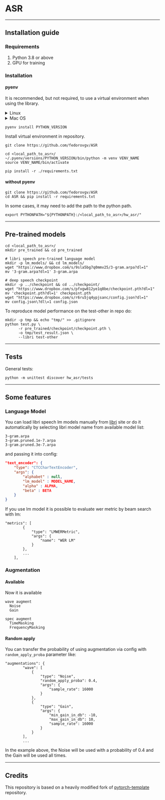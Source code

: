 # ASR

--- 

## Installation guide

### Requirements

1) Python 3.8 or above
2) GPU for training

### Installation

#### pyenv

It is recommended, but not required, to use a 
virtual environment when using the library.

<details><summary>Linux</summary>

```shell
curl -L https://github.com/pyenv/pyenv-installer/raw/master/bin/pyenv-installer | bash
export PATH="$HOME/.pyenv/bin:$PATH"
eval "$(pyenv init -)"
eval "$(pyenv virtualenv-init -)"
```

</details>

<details><summary>Mac OS</summary>

```shell
brew install pyenv
```

</details>

```shell
pyenv install PYTHON_VERSION
```

Install virtual environment in repository.

```shell
git clone https://github.com/fedorovgv/ASR

cd <local_path_to_asr>/
~/.pyenv/versions/PYTHON_VERSION/bin/python -m venv VENV_NAME
source VENV_NAME/bin/activate

pip install -r ./requirements.txt
```

#### without pyenv

```shell
git clone https://github.com/fedorovgv/ASR 
cd ASR && pip install -r requirements.txt
```

In some cases, it may need to add the path to the python path.

```shell
export PYTHONPATH="${PYTHONPATH}:/<local_path_to_asr>/hw_asr/"
```

--- 

## Pre-trained models

```shell
cd <local_path_to_asr>/
mkdir pre_trained && cd pre_trained

# libri speech pre-trained language model
mkdir -p lm_models/ && cd lm_models/
wget "https://www.dropbox.com/s/9sla5bg7q0mmv25/3-gram.arpa?dl=1"
mv '3-gram.arpa?dl=1' 3-gram.arpa

# deep speech checkpoint
mkdir -p ../checkpoint && cd ../checkpoint/
wget "https://www.dropbox.com/s/pfxgw812ye1q8be/checkpoint.pth?dl=1"
mv 'checkpoint.pth?dl=1' checkpoint.pth
wget "https://www.dropbox.com/s/r6ru5jq4ypjsanc/config.json?dl=1"
mv config.json\?dl\=1 config.json
```

To reproduce model performance on the test-other in repo do: 

```shell
mkdir -p tmp && echo "tmp/" >> .gitignore
python test.py \
      -r pre_trained/checkpoint/checkpoint.pth \
      -o tmp/test_result.json \
      --libri test-other
```

---

## Tests

General tests:
```shell
python -m unittest discover hw_asr/tests
```

---

## Some features

### Language Model

You can load libri speech lm models manually from [libri](http://www.openslr.org/11/) site or do
it automatically by selecting libri model name from available model list:

```shell
3-gram.arpa
3-gram.pruned.1e-7.arpa
3-gram.pruned.3e-7.arpa
```

and passing it into config:

```json lines
"text_encoder": {
    "type": "CTCCharTextEncoder",
    "args": {
        "alphabet" : null,
        "lm_model" : MODEL_NAME,
        "alpha" : ALPHA,
        "beta" : BETA
    }
}
```

If you use lm model it is possible to evaluate wer metric by beam search with 
lm:

```shell
"metrics": [
        {
            "type": "LMWERMetric",
            "args": {
                "name": "WER LM"
            }
        },
        ...
    ],
```

### Augmentation

#### Available

Now it is available 

```shell
wave augment
  Noise
  Gain
 
spec augment
  TimeMasking
  FrequencyMasking
```

#### Random apply 

You can transfer the probability of using augmentation via config with `random_apply_proba`
parameter like:

```shell
"augmentations": {
        "wave": [
            {
                "type": "Noise",
                "random_apply_proba": 0.4,
                "args": {
                    "sample_rate": 16000
                }
            },
            {
                "type": "Gain",
                "args": {
                    "min_gain_in_db": -10,
                    "max_gain_in_db": 10,
                    "sample_rate": 16000
                }
            }
        ],
        ...
```

In the example above, the Noise will be used with a probability of 0.4 and the
Gain will be used all times.

--- 

## Credits


This repository is based on a heavily modified fork
of [pytorch-template](https://github.com/victoresque/pytorch-template) repository.
